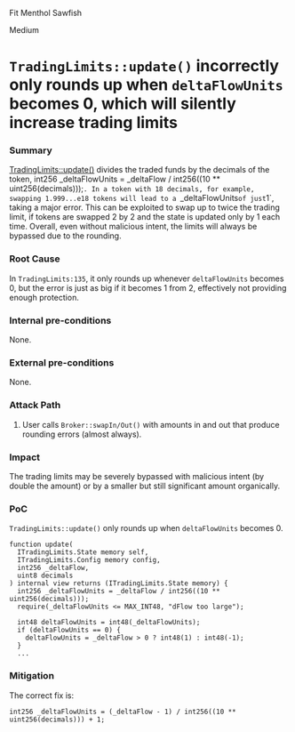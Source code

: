 Fit Menthol Sawfish

Medium

# `TradingLimits::update()` incorrectly only rounds up when `deltaFlowUnits` becomes 0, which will silently increase trading limits

### Summary

[TradingLimits::update()](https://github.com/sherlock-audit/2024-10-mento-update/blob/main/mento-core/contracts/libraries/TradingLimits.sol#L124) divides the traded funds by the decimals of the token, int256 _deltaFlowUnits = _deltaFlow / int256((10 ** uint256(decimals)));`. In a token with 18 decimals, for example, swapping 1.999...e18 tokens will lead to a `_deltaFlowUnits` of just `1`, taking a major error. This can be exploited to swap up to twice the trading limit, if tokens are swapped 2 by 2 and the state is updated only by 1 each time. Overall, even without malicious intent, the limits will always be bypassed due to the rounding.

### Root Cause

In `TradingLimits:135`, it only rounds up whenever `deltaFlowUnits` becomes 0, but the error is just as big if it becomes 1 from 2, effectively not providing enough protection.

### Internal pre-conditions

None.

### External pre-conditions

None.

### Attack Path

1. User calls `Broker::swapIn/Out()` with amounts in and out that produce rounding errors (almost always).

### Impact

The trading limits may be severely bypassed with malicious intent (by double the amount) or by a smaller but still significant amount organically.

### PoC

`TradingLimits::update()` only rounds up when `deltaFlowUnits` becomes 0.
```solidity
function update(
  ITradingLimits.State memory self,
  ITradingLimits.Config memory config,
  int256 _deltaFlow,
  uint8 decimals
) internal view returns (ITradingLimits.State memory) {
  int256 _deltaFlowUnits = _deltaFlow / int256((10 ** uint256(decimals)));
  require(_deltaFlowUnits <= MAX_INT48, "dFlow too large");
  
  int48 deltaFlowUnits = int48(_deltaFlowUnits);
  if (deltaFlowUnits == 0) {
    deltaFlowUnits = _deltaFlow > 0 ? int48(1) : int48(-1);
  }
  ...
```

### Mitigation

The correct fix is:
```solidity
int256 _deltaFlowUnits = (_deltaFlow - 1) / int256((10 ** uint256(decimals))) + 1;
```